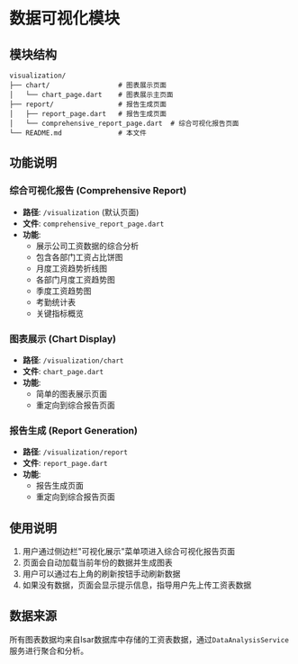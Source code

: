 # 数据可视化模块

## 模块结构

```
visualization/
├── chart/                 # 图表展示页面
│   └── chart_page.dart    # 图表展示主页面
├── report/                # 报告生成页面
│   ├── report_page.dart   # 报告生成页面
│   └── comprehensive_report_page.dart  # 综合可视化报告页面
└── README.md              # 本文件
```

## 功能说明

### 综合可视化报告 (Comprehensive Report)
- **路径**: `/visualization` (默认页面)
- **文件**: `comprehensive_report_page.dart`
- **功能**: 
  - 展示公司工资数据的综合分析
  - 包含各部门工资占比饼图
  - 月度工资趋势折线图
  - 各部门月度工资趋势图
  - 季度工资趋势图
  - 考勤统计表
  - 关键指标概览

### 图表展示 (Chart Display)
- **路径**: `/visualization/chart`
- **文件**: `chart_page.dart`
- **功能**: 
  - 简单的图表展示页面
  - 重定向到综合报告页面

### 报告生成 (Report Generation)
- **路径**: `/visualization/report`
- **文件**: `report_page.dart`
- **功能**: 
  - 报告生成页面
  - 重定向到综合报告页面

## 使用说明

1. 用户通过侧边栏"可视化展示"菜单项进入综合可视化报告页面
2. 页面会自动加载当前年份的数据并生成图表
3. 用户可以通过右上角的刷新按钮手动刷新数据
4. 如果没有数据，页面会显示提示信息，指导用户先上传工资表数据

## 数据来源

所有图表数据均来自Isar数据库中存储的工资表数据，通过`DataAnalysisService`服务进行聚合和分析。